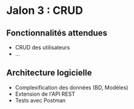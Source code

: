 # Jalon 3 : CRUD

## Fonctionnalités attendues

- CRUD des utilisateurs
- ...

## Architecture logicielle

- Complexification des données (BD, Modèles)
- Extension de l'API REST
- Tests avec Postman

